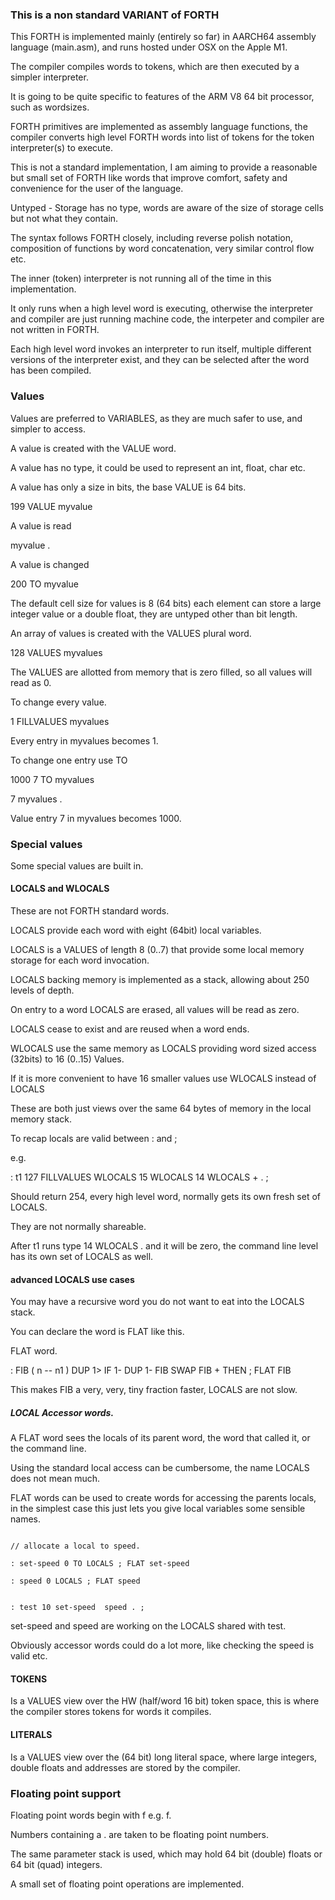 ### This is a non standard VARIANT of FORTH

This FORTH is implemented mainly (entirely so far) in AARCH64 assembly language (main.asm), and runs hosted under OSX on the Apple M1.

The compiler compiles words to tokens, which are then executed by a simpler interpreter.

It is going to be quite specific to features of the ARM V8 64 bit processor, such as wordsizes.

FORTH primitives are implemented as assembly language functions, the compiler converts high level FORTH words into list of tokens for the token interpreter(s) to execute.

This is not a standard implementation, I am aiming to provide a reasonable but small set of FORTH like words that improve comfort, safety and convenience for the user of the language.

Untyped - Storage has no type, words are aware of the size of storage cells but not what they contain.

The syntax follows FORTH closely, including reverse polish notation, composition of functions by word concatenation, very similar control flow etc.

The inner (token) interpreter is not running all of the time in this implementation.

It only runs when a high level word is executing, otherwise the interpreter and compiler are just running machine code, the interpeter and compiler are not written in FORTH.

Each high level word invokes an interpreter to run itself, multiple different versions of the interpreter exist, and they can be selected after the word has been compiled.


### Values

Values are preferred to VARIABLES, as they are much safer to use, and simpler to access.

A value is created with the VALUE word.

A value has no type, it could be used to represent an int, float, char etc.

A value has only a size in bits, the base VALUE is 64 bits.

199 VALUE myvalue

A value is read

myvalue .

A value is changed

200 TO myvalue

The default cell size for values is 8 (64 bits) each element can store a large integer value or a double float, they are untyped other than bit length.

An array of values is created with the VALUES plural word.

128 VALUES myvalues 

The VALUES are allotted from memory that is zero filled, so all values will read as 0.

To change every value.

1 FILLVALUES myvalues

Every entry in myvalues becomes 1.

To change one entry use TO


1000 7 TO myvalues 

7 myvalues .

Value entry 7 in myvalues becomes 1000.



### Special values

Some special values are built in.


#### LOCALS and WLOCALS

These are not FORTH standard words.


LOCALS provide each word with eight (64bit) local variables.

LOCALS is a VALUES of length 8 (0..7) that provide some local memory storage for each word invocation. 

LOCALS backing memory is implemented as a stack, allowing about 250 levels of depth.

On entry to a word LOCALS are erased, all values will be read as zero.

LOCALS cease to exist and are reused when a word ends.

WLOCALS use the same memory as LOCALS providing word sized access (32bits) to 16 (0..15) Values.

If it is more convenient to have 16 smaller values use WLOCALS instead of LOCALS

These are both just views over the same 64 bytes of memory in the local memory stack.

To recap locals are valid between : and ; 

e.g.

: t1 127 FILLVALUES WLOCALS  15 WLOCALS 14 WLOCALS + . ;

Should return 254, every high level word, normally gets its own fresh set of LOCALS.

They are not normally shareable.

After t1 runs type 14 WLOCALS . and it will be zero, the command line level has its own set of LOCALS as well.


#### advanced LOCALS use cases

You may have a recursive word you do not want to eat into the LOCALS stack.

You can declare the word is FLAT like this.

FLAT word.

: FIB ( n -- n1 )  DUP 1> IF  1- DUP 1- FIB SWAP FIB + THEN ; FLAT FIB

This makes FIB a very, very, tiny fraction faster, LOCALS are not slow.


##### LOCAL Accessor words.

A FLAT word sees the locals of its parent word, the word that called it, or the command line.

Using the standard local access can be cumbersome, the name LOCALS does not mean much.

FLAT words can be used to create words for accessing the parents locals, in the simplest case this just lets you give local variables some sensible names.


```FORTH

// allocate a local to speed.

: set-speed 0 TO LOCALS ; FLAT set-speed 

: speed 0 LOCALS ; FLAT speed


: test 10 set-speed  speed . ;

```



set-speed and speed are working on the LOCALS shared with test.

Obviously accessor words could do a lot more, like checking the speed is valid etc.




#### TOKENS

Is a VALUES view over the HW (half/word 16 bit) token space, this is where the compiler stores tokens for words it compiles.

#### LITERALS

Is a VALUES view over the (64 bit) long literal space, where large integers, double floats and addresses are stored by the compiler.


### Floating point support

Floating point words begin with f e.g. f.

Numbers containing a . are taken to be floating point numbers.

The same parameter stack is used, which may hold 64 bit (double) floats or 64 bit (quad) integers.

A small set of floating point operations are implemented.





